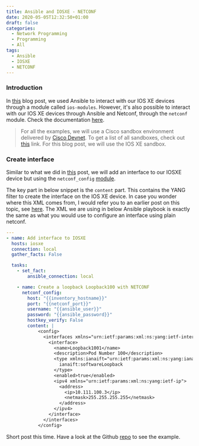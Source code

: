 ```yaml
---
title: Ansible and IOSXE - NETCONF
date: 2020-05-05T12:32:50+01:00
draft: false
categories:
  - Network Programming
  - Programming
  - All
tags:
  - Ansible
  - IOSXE
  - NETCONF
---
```

### Introduction

In [this](https://blog.wimwauters.com/networkprogrammability/2020-04-29_ansible_iosxe_iosmodules/) blog post, we used Ansible to interact with our IOS XE devices through a module called `ios-modules`. However, it's also possible to interact with our IOS XE devices through Ansible and Netconf, through the `netconf` module. Check the documentation [here](https://docs.ansible.com/ansible/latest/modules/list_of_network_modules.html#netconfsh).

> For all the examples, we will use a Cisco sandbox environment delivered by [Cisco Devnet](https://developer.cisco.com). To get a list of all sandboxes, check out [this](https://devnetsandbox.cisco.com/RM/Topology) link. For this blog post, we will use the IOS XE sandbox.

### Create interface

Similar to what we did in [this](https://blog.wimwauters.com/networkprogrammability/2020-04-29_ansible_iosxe_iosmodules/) post, we will add an interface to our IOSXE device but using the `netconf_config` [module](https://docs.ansible.com/ansible/latest/modules/netconf_config_module.html).

The key part in below snippet is the `content` part. This contains the YANG filter to create the interface on the IOS XE device. In case you wonder where this XML comes from, I would refer you to an earlier post on this topic, see [here](https://blog.wimwauters.com/networkprogrammability/2020-03-31_netconf_python_part2/). The XML we are using in below Ansible playbook is exactly the same as what you would use to configure an interface using plain netconf. 

```yaml
---
- name: Add interface to IOSXE
  hosts: iosxe
  connection: local
  gather_facts: False

  tasks:
    - set_fact:
        ansible_connection: local

    - name: Create a loopback Loopback100 with NETCONF
      netconf_config:
        host: "{{inventory_hostname}}"
        port: "{{netconf_port}}"
        username: "{{ansible_user}}"
        password: "{{ansible_password}}"
        hostkey_verify: False
        content: |
            <config>
              <interfaces xmlns="urn:ietf:params:xml:ns:yang:ietf-interfaces">
                <interface>
                  <name>Loopback1001</name>
                  <description>Pod Number 100</description>
                  <type xmlns:ianaift="urn:ietf:params:xml:ns:yang:iana-if-type">
                    ianaift:softwareLoopback
                  </type>
                  <enabled>true</enabled>
                  <ipv4 xmlns="urn:ietf:params:xml:ns:yang:ietf-ip">
                    <address>
                      <ip>10.111.100.3</ip>
                      <netmask>255.255.255.255</netmask>
                    </address>
                  </ipv4>
                </interface>
              </interfaces>
            </config>
```
Short post this time. Have a look at the Github [repo](https://github.com/wiwa1978/blog-hugo-netlify-code/tree/master/Ansible_IOSXE/netconf) to see the example.